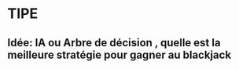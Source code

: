 # TIPE

## Idée: IA ou Arbre de décision , quelle est la meilleure stratégie pour gagner au blackjack